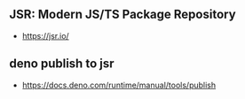 

## JSR: Modern JS/TS Package Repository

* https://jsr.io/



## deno publish to jsr

* https://docs.deno.com/runtime/manual/tools/publish
